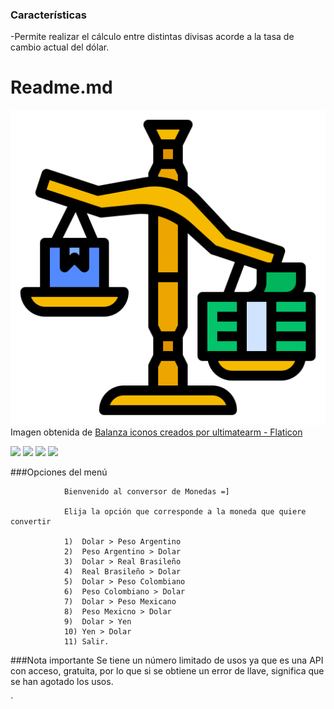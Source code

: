 ### Características

-Permite realizar el cálculo entre distintas divisas acorde a la tasa de cambio actual del dólar.

# Readme.md

![](https://github.com/Lyn-Skye/CONVERSOR-DE-MONEDA/blob/main/src/com/aluracursos/ConversorDeMoneda/imagenes/balanza.png)
Imagen obtenida de <a href="https://www.flaticon.es/iconos-gratis/balanza" title="balanza iconos">Balanza iconos creados por ultimatearm - Flaticon</a>

![](https://img.shields.io/github/stars/pandao/editor.md.svg) ![](https://img.shields.io/github/forks/pandao/editor.md.svg) ![](https://img.shields.io/github/tag/pandao/editor.md.svg) ![](https://img.shields.io/github/release/pandao/editor.md.svg) 


###Opciones del menú

                Bienvenido al conversor de Monedas =]
                
                Elija la opción que corresponde a la moneda que quiere convertir
                
                1)  Dolar > Peso Argentino
                2)  Peso Argentino > Dolar
                3)  Dolar > Real Brasileño
                4)  Real Brasileño > Dolar
                5)  Dolar > Peso Colombiano
                6)  Peso Colombiano > Dolar
                7)  Dolar > Peso Mexicano
                8)  Peso Mexicno > Dolar
                9)  Dolar > Yen
                10) Yen > Dolar
                11) Salir.


###Nota importante
Se tiene un número limitado de usos ya que es una API con acceso, gratuita, por lo que si se obtiene un error de llave, significa que se han agotado los usos.

`
